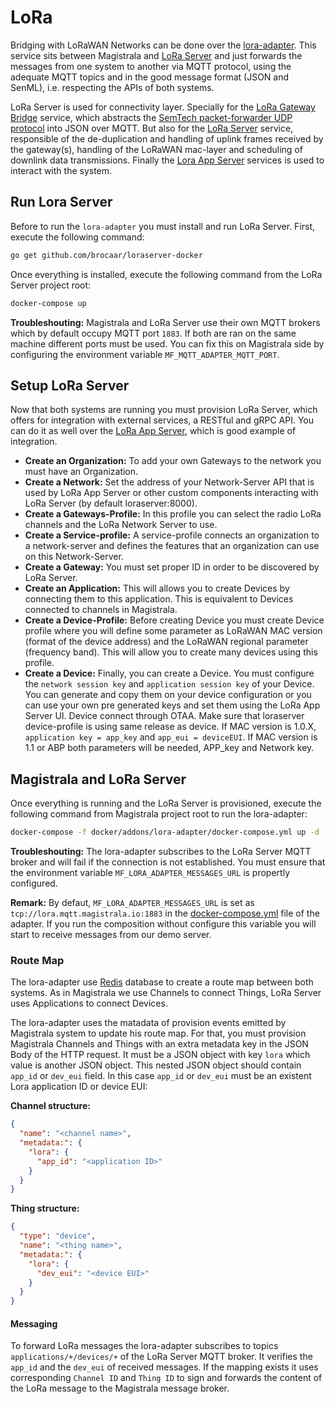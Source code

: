 # LoRa

Bridging with LoRaWAN Networks can be done over the [lora-adapter][lora-adapter]. This service sits between Magistrala and [LoRa Server][lora-server] and just forwards the messages from one system to another via MQTT protocol, using the adequate MQTT topics and in the good message format (JSON and SenML), i.e. respecting the APIs of both systems.

LoRa Server is used for connectivity layer. Specially for the [LoRa Gateway Bridge][lora-gateway] service, which abstracts the [SemTech packet-forwarder UDP protocol][semtech] into JSON over MQTT. But also for the [LoRa Server][lora-server] service, responsible of the de-duplication and handling of uplink frames received by the gateway(s), handling of the LoRaWAN mac-layer and scheduling of downlink data transmissions. Finally the [Lora App Server][lora-app-server] services is used to interact with the system.

## Run Lora Server

Before to run the `lora-adapter` you must install and run LoRa Server. First, execute the following command:

```bash
go get github.com/brocaar/loraserver-docker
```

Once everything is installed, execute the following command from the LoRa Server project root:

```bash
docker-compose up
```

**Troubleshouting:** Magistrala and LoRa Server use their own MQTT brokers which by default occupy MQTT port `1883`. If both are ran on the same machine different ports must be used. You can fix this on Magistrala side by configuring the environment variable `MF_MQTT_ADAPTER_MQTT_PORT`.

## Setup LoRa Server

Now that both systems are running you must provision LoRa Server, which offers for integration with external services, a RESTful and gRPC API. You can do it as well over the [LoRa App Server][lora-app-server], which is good example of integration.

- **Create an Organization:** To add your own Gateways to the network you must have an Organization.
- **Create a Network:** Set the address of your Network-Server API that is used by LoRa App Server or other custom components interacting with LoRa Server (by default loraserver:8000).
- **Create a Gateways-Profile:** In this profile you can select the radio LoRa channels and the LoRa Network Server to use.
- **Create a Service-profile:** A service-profile connects an organization to a network-server and defines the features that an organization can use on this Network-Server.
- **Create a Gateway:** You must set proper ID in order to be discovered by LoRa Server.
- **Create an Application:** This will allows you to create Devices by connecting them to this application. This is equivalent to Devices connected to channels in Magistrala.
- **Create a Device-Profile:** Before creating Device you must create Device profile where you will define some parameter as LoRaWAN MAC version (format of the device address) and the LoRaWAN regional parameter (frequency band). This will allow you to create many devices using this profile.
- **Create a Device:** Finally, you can create a Device. You must configure the `network session key` and `application session key` of your Device. You can generate and copy them on your device configuration or you can use your own pre generated keys and set them using the LoRa App Server UI.
  Device connect through OTAA. Make sure that loraserver device-profile is using same release as device. If MAC version is 1.0.X, `application key = app_key` and `app_eui = deviceEUI`. If MAC version is 1.1 or ABP both parameters will be needed, APP_key and Network key.

## Magistrala and LoRa Server

Once everything is running and the LoRa Server is provisioned, execute the following command from Magistrala project root to run the lora-adapter:

```bash
docker-compose -f docker/addons/lora-adapter/docker-compose.yml up -d
```

**Troubleshouting:** The lora-adapter subscribes to the LoRa Server MQTT broker and will fail if the connection is not established. You must ensure that the environment variable `MF_LORA_ADAPTER_MESSAGES_URL` is propertly configured.

**Remark:** By defaut, `MF_LORA_ADAPTER_MESSAGES_URL` is set as `tcp://lora.mqtt.magistrala.io:1883` in the [docker-compose.yml][lora-docker-compose] file of the adapter. If you run the composition without configure this variable you will start to receive messages from our demo server.

### Route Map

The lora-adapter use [Redis][redis] database to create a route map between both systems. As in Magistrala we use Channels to connect Things, LoRa Server uses Applications to connect Devices.

The lora-adapter uses the matadata of provision events emitted by Magistrala system to update his route map. For that, you must provision Magistrala Channels and Things with an extra metadata key in the JSON Body of the HTTP request. It must be a JSON object with key `lora` which value is another JSON object. This nested JSON object should contain `app_id` or `dev_eui` field. In this case `app_id` or `dev_eui` must be an existent Lora application ID or device EUI:

**Channel structure:**

```json
{
  "name": "<channel name>",
  "metadata:": {
    "lora": {
      "app_id": "<application ID>"
    }
  }
}
```

**Thing structure:**

```json
{
  "type": "device",
  "name": "<thing name>",
  "metadata:": {
    "lora": {
      "dev_eui": "<device EUI>"
    }
  }
}
```

#### Messaging

To forward LoRa messages the lora-adapter subscribes to topics `applications/+/devices/+` of the LoRa Server MQTT broker. It verifies the `app_id` and the `dev_eui` of received messages. If the mapping exists it uses corresponding `Channel ID` and `Thing ID` to sign and forwards the content of the LoRa message to the Magistrala message broker.

[lora-adapter]: https://github.com/absmach/magistrala/terr/main/lora
[lora-server]: https://www.loraserver.io
[lora-gateway]: https://www.loraserver.io/lora-gateway-bridge/overview/
[semtech]: https://github.com/Lora-net/packet_forwarder/blob/master/PROTOCOL.TXT
[lora-app-server]: https://www.loraserver.io/lora-app-server/overview/
[lora-docker-compose]: https://github.com/absmach/magistrala/blob/master/docker/addons/lora-adapter/docker-compose.yml
[redis]: https://redis.io/
